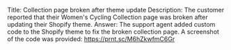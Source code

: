 Title: Collection page broken after theme update
Description: The customer reported that their Women's Cycling Collection page was broken after updating their Shopify theme.
Answer: The support agent added custom code to the Shopify theme to fix the broken collection page. A screenshot of the code was provided: https://prnt.sc/M6hZkwfmC6Gr